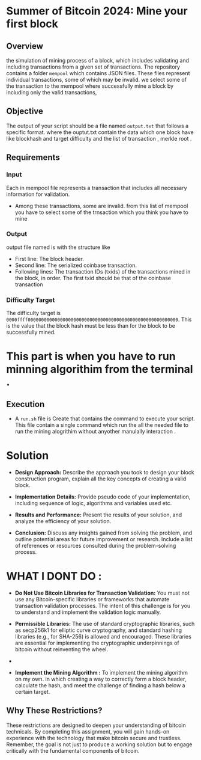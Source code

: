 # Summer of Bitcoin 2024: Mine your first block

## Overview
the simulation of mining process of a block, which includes validating and including transactions from a given set of transactions.
The repository contains a folder `mempool` which contains JSON files. 
These files represent individual transactions, some of which may be invalid. 
we select some of the transaction to the mempool where successfully mine a block by including only the valid transactions,

## Objective

The output of your script should be a file named `output.txt` that follows a specific format.
where the ouptut.txt contain the data which one block have like blockhash and target difficulty and the list of transaction , merkle root . 

## Requirements
### Input
 Each in mempool file represents a transaction that includes all necessary information for validation.
- Among these transactions, some are invalid. from this list of mempool you have to select some of the trnsaction which you think you have to mine 
  

### Output
output file named is with the structure like 
- First line: The block header.
- Second line: The serialized coinbase transaction.
- Following lines: The transaction IDs (txids) of the transactions mined in the block, in order. The first txid should be that of the coinbase transaction

### Difficulty Target
The difficulty target is `0000ffff00000000000000000000000000000000000000000000000000000000`. This is the value that the block hash must be less than for the block to be successfully mined.


# This part is when you have to run minning algorithim from the terminal . 
## Execution
- A `run.sh` file is Create that contains the command to execute your script. This file contain a single command which run the all the needed file to run the mining alogrithim without anyother manulally interaction  .


# Solution
- **Design Approach:** Describe the approach you took to design your block construction program, explain all the key concepts of creating a valid block.

- **Implementation Details:** Provide pseudo code of your implementation, including sequence of logic, algorithms and variables used etc.

- **Results and Performance:** Present the results of your solution, and analyze the efficiency of your solution.

- **Conclusion:** Discuss any insights gained from solving the problem, and outline potential areas for future improvement or research. Include a list of references or resources consulted during the problem-solving process.

# WHAT I DONT DO : 

- **Do Not Use Bitcoin Libraries for Transaction Validation:** You must not use any Bitcoin-specific libraries or frameworks that automate transaction validation processes. The intent of this challenge is for you to understand and implement the validation logic manually.
  
- **Permissible Libraries:** The use of standard cryptographic libraries, such as secp256k1 for elliptic curve cryptography, and standard hashing libraries (e.g., for SHA-256) is allowed and encouraged. These libraries are essential for implementing the cryptographic underpinnings of bitcoin without reinventing the wheel.
- 
 - **Implement the Mining Algorithm :**  To implement the mining algorithm on my own. in which creating a way to correctly form a block header, calculate the hash, and meet the challenge of finding a hash below a certain target.



## Why These Restrictions?
These restrictions are designed to deepen your understanding of bitcoin technicals.
By completing this assignment, you will gain hands-on experience with the technology that make bitcoin secure and trustless.
Remember, the goal is not just to produce a working solution but to engage critically with the fundamental components of bitcoin.

